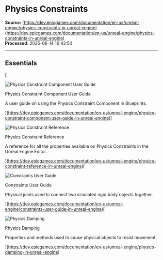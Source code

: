 # Physics Constraints

**Source:** [https://dev.epicgames.com/documentation/en-us/unreal-engine/physics-constraints-in-unreal-engine](https://dev.epicgames.com/documentation/en-us/unreal-engine/physics-constraints-in-unreal-engine)  
**Processed:** 2025-06-14 16:42:50

---

## Essentials

[

![Physics Constraint Component User Guide](https://dev.epicgames.com/community/api/documentation/image/1f88fc0f-0104-4a53-b74f-3ac52d2b7ac3?resizing_type=fit&width=640&height=640)

Physics Constraint Component User Guide

A user guide on using the Physics Constraint Component in Blueprints.





](https://dev.epicgames.com/documentation/en-us/unreal-engine/physics-constraint-component-user-guide-in-unreal-engine)[

![Physics Constraint Reference](https://dev.epicgames.com/community/api/documentation/image/d7245d2a-7001-468d-86e1-8d8e968fdb81?resizing_type=fit&width=640&height=640)

Physics Constraint Reference

A reference for all the properties available on Physics Constraints in the Unreal Engine Editor.





](https://dev.epicgames.com/documentation/en-us/unreal-engine/physics-constraint-reference-in-unreal-engine)[

![Constraints User Guide](https://dev.epicgames.com/community/api/documentation/image/48e2deb2-aa72-4917-b896-5f4cea68aa7b?resizing_type=fit&width=640&height=640)

Constraints User Guide

Physical joints used to connect two simulated rigid body objects together.





](https://dev.epicgames.com/documentation/en-us/unreal-engine/constraints-user-guide-in-unreal-engine)[

![Physics Damping](https://dev.epicgames.com/community/api/documentation/image/5bc6d44a-a26c-427f-9a0e-9cd0f605d17f?resizing_type=fit&width=640&height=640)

Physics Damping

Properties and methods used to cause physical objects to resist movement.





](https://dev.epicgames.com/documentation/en-us/unreal-engine/physics-damping-in-unreal-engine)